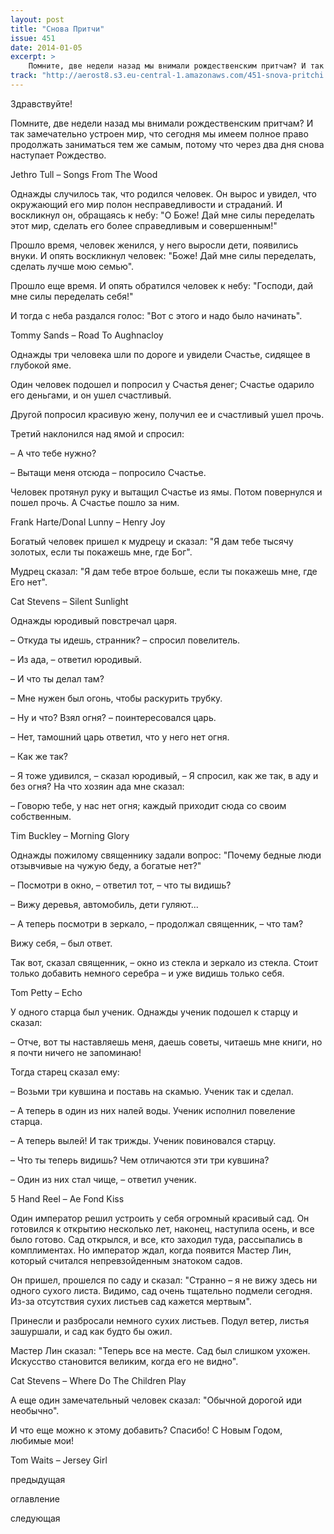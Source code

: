 ```yaml
---
layout: post
title: "Cнова Притчи"
issue: 451
date: 2014-01-05
excerpt: >
    Помните, две недели назад мы внимали рождественским притчам? И так замечательно устроен мир, что сегодня мы имеем полное право продолжать заниматься тем же самым, потому что через два дня снова наступает Рождество.
track: "http://aerost8.s3.eu-central-1.amazonaws.com/451-snova-pritchi.mp3"
---
```


Здравствуйте!

Помните, две недели назад мы внимали рождественским притчам? И так замечательно устроен мир, что сегодня мы имеем полное право продолжать заниматься тем же самым, потому что через два дня снова наступает Рождество.

Jethro Tull – Songs From The Wood

Однажды случилось так, что родился человек. Он вырос и увидел, что окружающий его мир полон несправедливости и страданий. И воскликнул он, обращаясь к небу: "О Боже! Дай мне силы переделать этот мир, сделать его более справедливым и совершенным!"

Прошло время, человек женился, у него выросли дети, появились внуки. И опять воскликнул человек: "Боже! Дай мне силы переделать, сделать лучше мою семью".

Прошло еще время. И опять обратился человек к небу: "Господи, дай мне силы переделать себя!"

И тогда с неба раздался голос: "Вот с этого и надо было начинать".

Tommy Sands – Road To Aughnacloy

Однажды три человека шли по дороге и увидели Счастье, сидящее в глубокой яме.

Один человек подошел и попросил у Счастья денег; Счастье одарило его деньгами, и он ушел счастливый.

Другой попросил красивую жену, получил ее и счастливый ушел прочь.

Третий наклонился над ямой и спросил:

– А что тебе нужно?

– Вытащи меня отсюда – попросило Счастье.

Человек протянул руку и вытащил Счастье из ямы. Потом повернулся и пошел прочь. А Счастье пошло за ним.

Frank Harte/Donal Lunny – Henry Joy

Богатый человек пришел к мудрецу и сказал: "Я дам тебе тысячу золотых, если ты покажешь мне, где Бог".

Мудрец сказал: "Я дам тебе втрое больше, если ты покажешь мне, где Его нет".

Cat Stevens – Silent Sunlight

Однажды юродивый повстречал царя.

– Откуда ты идешь, странник? – спросил повелитель.

– Из ада, – ответил юродивый.

– И что ты делал там?

– Мне нужен был огонь, чтобы раскурить трубку.

– Ну и что? Взял огня? – поинтересовался царь.

– Нет, тамошний царь ответил, что у него нет огня.

– Как же так?

– Я тоже удивился, – сказал юродивый, – Я спросил, как же так, в аду и без огня? На что хозяин ада мне сказал:

– Говорю тебе, у нас нет огня; каждый приходит сюда со своим собственным.

Tim Buckley – Morning Glory

Однажды пожилому священнику задали вопрос: "Почему бедные люди отзывчивые на чужую беду, а богатые нет?"

– Посмотри в окно, – ответил тот, – что ты видишь?

– Вижу деревья, автомобиль, дети гуляют...

– А теперь посмотри в зеркало, – продолжал священник, – что там?

Вижу себя, – был ответ.

Так вот, сказал священник, – окно из стекла и зеркало из стекла. Стоит только добавить немного серебра – и уже видишь только себя.

Tom Petty – Echo

У одного старца был ученик. Однажды ученик подошел к старцу и сказал:

– Отче, вот ты наставляешь меня, даешь советы, читаешь мне книги, но я почти ничего не запоминаю!

Тогда старец сказал ему:

– Возьми три кувшина и поставь на скамью. Ученик так и сделал.

– А теперь в один из них налей воды. Ученик исполнил повеление старца.

– А теперь вылей! И так трижды. Ученик повиновался старцу.

– Что ты теперь видишь? Чем отличаются эти три кувшина?

– Один из них стал чище, – ответил ученик.

5 Hand Reel – Ae Fond Kiss

Один император решил устроить у себя огромный красивый сад. Он готовился к открытию несколько лет, наконец, наступила осень, и все было готово. Сад открылся, и все, кто заходил туда, рассыпались в комплиментах. Но император ждал, когда появится Мастер Лин, который считался непревзойденным знатоком садов.

Он пришел, прошелся по саду и сказал: "Странно – я не вижу здесь ни одного сухого листа. Видимо, сад очень тщательно подмели сегодня. Из-за отсутствия сухих листьев сад кажется мертвым".

Принесли и разбросали немного сухих листьев. Подул ветер, листья зашуршали, и сад как будто бы ожил.

Мастер Лин сказал: "Теперь все на месте. Сад был слишком ухожен. Искусство становится великим, когда его не видно".

Cat Stevens – Where Do The Children Play

А еще один замечательный человек сказал: "Обычной дорогой иди необычно".

И что еще можно к этому добавить? Спасибо! С Новым Годом, любимые мои!

Tom Waits – Jersey Girl

предыдущая

оглавление

следующая
